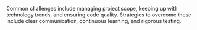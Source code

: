 Common challenges include managing project scope, keeping up with technology trends, and ensuring code quality. Strategies to overcome these include clear communication, continuous learning, and rigorous testing.
